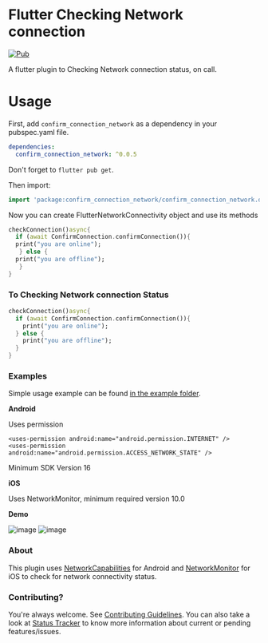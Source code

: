 # Flutter Checking Network connection

[![Pub](https://pub.dev/packages/confirm_connection_network)](https://pub.dev/packages/confirm_connection_network)

A flutter plugin to Checking Network connection status, on call.

# Usage

First, add `confirm_connection_network` as a dependency in your pubspec.yaml file.

```yaml
dependencies:
  confirm_connection_network: ^0.0.5
```

Don't forget to `flutter pub get`.

Then import:

```dart
import 'package:confirm_connection_network/confirm_connection_network.dart';
```

Now you can create FlutterNetworkConnectivity object and use its methods

```dart
checkConnection()async{
  if (await ConfirmConnection.confirmConnection()){
  print("you are online");
   } else {
  print("you are offline");
   }
}
```
### To Checking Network connection Status
```dart
checkConnection()async{
  if (await ConfirmConnection.confirmConnection()){
    print("you are online");
  } else {
    print("you are offline");
  }
}
```

 
 
 
### Examples
Simple usage example can be found [in the example folder](example/lib/main.dart).

**Android**

Uses permission

```
<uses-permission android:name="android.permission.INTERNET" />
<uses-permission android:name="android.permission.ACCESS_NETWORK_STATE" />
```

Minimum SDK Version 16

**iOS**

Uses NetworkMonitor, minimum required version 10.0


**Demo**

![image](https://i.ibb.co/VH4fQy8/2022-12-12-15-03-17.jpg "Sample Image offline")
![image](https://i.ibb.co/9wb3fST/2022-12-12-15-03-20-1.jpg "Sample Image online")

### About
This plugin uses [NetworkCapabilities](https://developer.android.com/reference/android/net/NetworkCapabilities) for Android and [NetworkMonitor](https://developer.apple.com/documentation/network) for iOS to check for network connectivity status.


### Contributing?
You're always welcome. See [Contributing Guidelines](CONTRIBUTING.md). You can also take a look at [Status Tracker](https://github.com/736hsn/confirm_connection) to know more information about current or pending features/issues.
